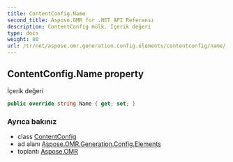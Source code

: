 ```yaml
---
title: ContentConfig.Name
second_title: Aspose.OMR for .NET API Referansı
description: ContentConfig mülk. İçerik değeri
type: docs
weight: 80
url: /tr/net/aspose.omr.generation.config.elements/contentconfig/name/
---
```

## ContentConfig.Name property

İçerik değeri

```csharp
public override string Name { get; set; }
```

### Ayrıca bakınız

* class [ContentConfig](../)
* ad alanı [Aspose.OMR.Generation.Config.Elements](../../contentconfig/)
* toplantı [Aspose.OMR](../../../)


